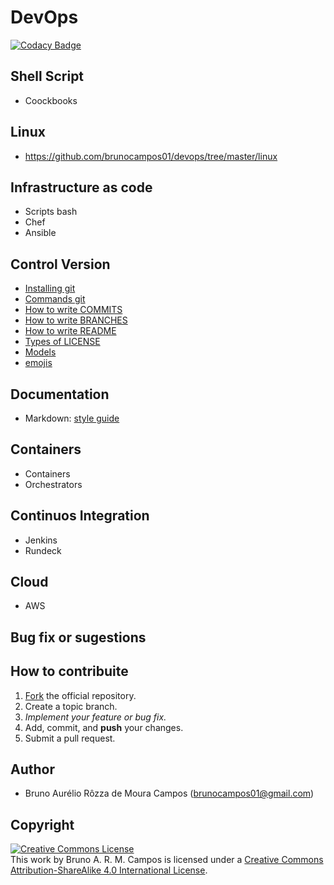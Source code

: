 # DevOps

[![Codacy Badge](https://api.codacy.com/project/badge/Grade/3a8c68906dba4076bf0b74a2fced61c8)](https://app.codacy.com/app/brunocampos01/devops?utm_source=github.com&utm_medium=referral&utm_content=brunocampos01/devops&utm_campaign=Badge_Grade_Dashboard)


## Shell Script
- Coockbooks

## Linux
- https://github.com/brunocampos01/devops/tree/master/linux

## Infrastructure as code
- Scripts bash
- Chef
- Ansible

## Control Version
- [Installing git](https://github.com/brunocampos01/DevOps/tree/master/github#git-instalation)
- [Commands git](https://github.com/brunocampos01/DevOps/blob/master/github/README.md)
- [How to write COMMITS](https://github.com/brunocampos01/DevOps/blob/master/github/como-escrever-COMMITS.md)
- [How to write BRANCHES]()
- [How to write README](https://github.com/brunocampos01/DevOps/blob/master/github/como-escrever-README.md)
- [Types of LICENSE](https://choosealicense.com/)
- [Models](https://github.com/brunocampos01/DevOps/tree/master/github/modelos-gitignore)
- [emojis](https://gist.github.com/rxaviers/7360908)

## Documentation
- Markdown: [style guide](https://github.com/DavidAnson/markdownlint/blob/v0.13.0/doc/Rules.md#md025)

## Containers
- Containers
- Orchestrators

## Continuos Integration
- Jenkins
- Rundeck

## Cloud
- AWS


## Bug fix or sugestions
## How to contribuite
1. [Fork](fork) the official repository.
2. Create a topic branch.
3. *Implement your feature or bug fix.*
4. Add, commit, and **push** your changes.
5. Submit a pull request.

## Author
- Bruno Aurélio Rôzza de Moura Campos (brunocampos01@gmail.com)
## Copyright
<a rel="license" href="http://creativecommons.org/licenses/by-sa/4.0/"><img alt="Creative Commons License" style="border-width:0" src="https://i.creativecommons.org/l/by-sa/4.0/88x31.png" /></a><br />This work by <span xmlns:cc="http://creativecommons.org/ns#" property="cc:attributionName">Bruno A. R. M. Campos</span> is licensed under a <a rel="license" href="http://creativecommons.org/licenses/by-sa/4.0/">Creative Commons Attribution-ShareAlike 4.0 International License</a>.
